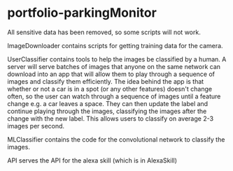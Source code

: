 # portfolio-parkingMonitor
All sensitive data has been removed, so some scripts will not work.

ImageDownloader contains scripts for getting training data for the camera.

UserClassifier contains tools to help the images be classified by a human. A server will serve batches of images that anyone on the same network can download into an app that will allow them to play through a sequence of images and classify them efficiently. The idea behind the app is that whether or not a car is in a spot (or any other features) doesn't change often, so the user can watch through a sequence of images until a feature change e.g. a car leaves a space. They can then update the label and continue playing through the images, classifying the images after the change with the new label. This allows users to classify on average 2-3 images per second.

MLClassifier contains the code for the convolutional network to classify the images.

API serves the API for the alexa skill (which is in AlexaSkill)
